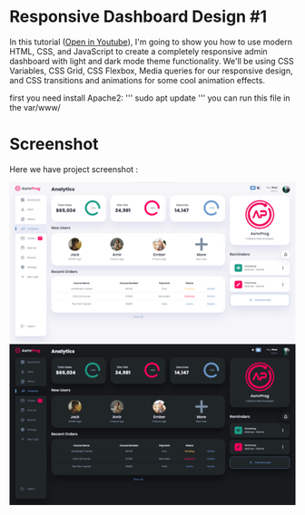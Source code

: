 # Responsive Dashboard Design #1
In this tutorial ([Open in Youtube]()),  I'm going to show you how to use modern HTML, CSS, and JavaScript to create a completely responsive admin dashboard with light and dark mode theme functionality. We'll be using CSS Variables, CSS Grid, CSS Flexbox, Media queries for our responsive design, and CSS  transitions and animations for some cool animation effects.

first you need install Apache2:
'''
sudo apt update
'''
you can run this file in the var/www/


# Screenshot
Here we have project screenshot :

![screenshot1](screenshot1.png)
![screenshot2](screenshot2.png)
